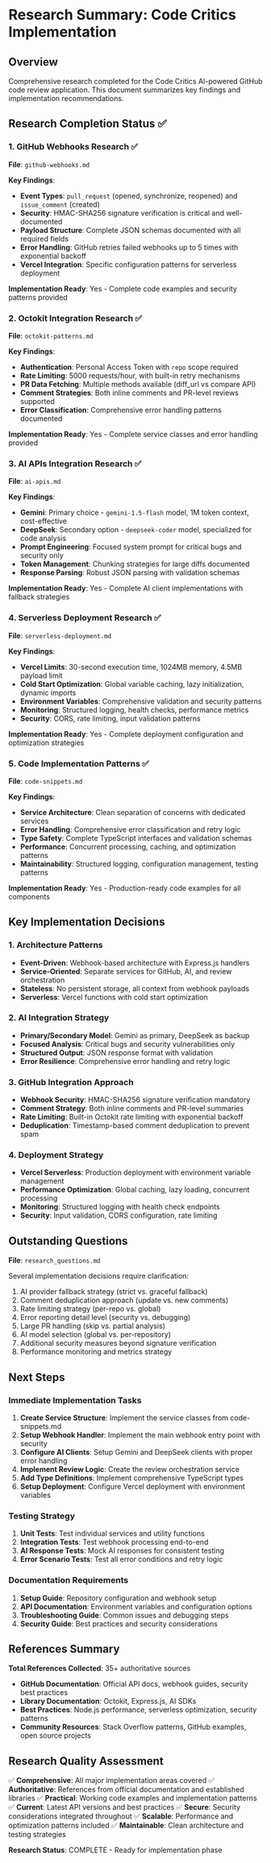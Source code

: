 # Research Summary: Code Critics Implementation

## Overview
Comprehensive research completed for the Code Critics AI-powered GitHub code review application. This document summarizes key findings and implementation recommendations.

## Research Completion Status ✅

### 1. GitHub Webhooks Research ✅
**File**: `github-webhooks.md`

**Key Findings**:
- **Event Types**: `pull_request` (opened, synchronize, reopened) and `issue_comment` (created)
- **Security**: HMAC-SHA256 signature verification is critical and well-documented
- **Payload Structure**: Complete JSON schemas documented with all required fields
- **Error Handling**: GitHub retries failed webhooks up to 5 times with exponential backoff
- **Vercel Integration**: Specific configuration patterns for serverless deployment

**Implementation Ready**: Yes - Complete code examples and security patterns provided

### 2. Octokit Integration Research ✅
**File**: `octokit-patterns.md`

**Key Findings**:
- **Authentication**: Personal Access Token with `repo` scope required
- **Rate Limiting**: 5000 requests/hour, with built-in retry mechanisms
- **PR Data Fetching**: Multiple methods available (diff_url vs compare API)
- **Comment Strategies**: Both inline comments and PR-level reviews supported
- **Error Classification**: Comprehensive error handling patterns documented

**Implementation Ready**: Yes - Complete service classes and error handling provided

### 3. AI APIs Integration Research ✅
**File**: `ai-apis.md`

**Key Findings**:
- **Gemini**: Primary choice - `gemini-1.5-flash` model, 1M token context, cost-effective
- **DeepSeek**: Secondary option - `deepseek-coder` model, specialized for code analysis
- **Prompt Engineering**: Focused system prompt for critical bugs and security only
- **Token Management**: Chunking strategies for large diffs documented
- **Response Parsing**: Robust JSON parsing with validation schemas

**Implementation Ready**: Yes - Complete AI client implementations with fallback strategies

### 4. Serverless Deployment Research ✅
**File**: `serverless-deployment.md`

**Key Findings**:
- **Vercel Limits**: 30-second execution time, 1024MB memory, 4.5MB payload limit
- **Cold Start Optimization**: Global variable caching, lazy initialization, dynamic imports
- **Environment Variables**: Comprehensive validation and security patterns
- **Monitoring**: Structured logging, health checks, performance metrics
- **Security**: CORS, rate limiting, input validation patterns

**Implementation Ready**: Yes - Complete deployment configuration and optimization strategies

### 5. Code Implementation Patterns ✅
**File**: `code-snippets.md`

**Key Findings**:
- **Service Architecture**: Clean separation of concerns with dedicated services
- **Error Handling**: Comprehensive error classification and retry logic
- **Type Safety**: Complete TypeScript interfaces and validation schemas
- **Performance**: Concurrent processing, caching, and optimization patterns
- **Maintainability**: Structured logging, configuration management, testing patterns

**Implementation Ready**: Yes - Production-ready code examples for all components

## Key Implementation Decisions

### 1. Architecture Patterns
- **Event-Driven**: Webhook-based architecture with Express.js handlers
- **Service-Oriented**: Separate services for GitHub, AI, and review orchestration
- **Stateless**: No persistent storage, all context from webhook payloads
- **Serverless**: Vercel functions with cold start optimization

### 2. AI Integration Strategy
- **Primary/Secondary Model**: Gemini as primary, DeepSeek as backup
- **Focused Analysis**: Critical bugs and security vulnerabilities only
- **Structured Output**: JSON response format with validation
- **Error Resilience**: Comprehensive error handling and retry logic

### 3. GitHub Integration Approach
- **Webhook Security**: HMAC-SHA256 signature verification mandatory
- **Comment Strategy**: Both inline comments and PR-level summaries
- **Rate Limiting**: Built-in Octokit rate limiting with exponential backoff
- **Deduplication**: Timestamp-based comment deduplication to prevent spam

### 4. Deployment Strategy
- **Vercel Serverless**: Production deployment with environment variable management
- **Performance Optimization**: Global caching, lazy loading, concurrent processing
- **Monitoring**: Structured logging with health check endpoints
- **Security**: Input validation, CORS configuration, rate limiting

## Outstanding Questions
**File**: `research_questions.md`

Several implementation decisions require clarification:
1. AI provider fallback strategy (strict vs. graceful fallback)
2. Comment deduplication approach (update vs. new comments)
3. Rate limiting strategy (per-repo vs. global)
4. Error reporting detail level (security vs. debugging)
5. Large PR handling (skip vs. partial analysis)
6. AI model selection (global vs. per-repository)
7. Additional security measures beyond signature verification
8. Performance monitoring and metrics strategy

## Next Steps

### Immediate Implementation Tasks
1. **Create Service Structure**: Implement the service classes from code-snippets.md
2. **Setup Webhook Handler**: Implement the main webhook entry point with security
3. **Configure AI Clients**: Setup Gemini and DeepSeek clients with proper error handling
4. **Implement Review Logic**: Create the review orchestration service
5. **Add Type Definitions**: Implement comprehensive TypeScript types
6. **Setup Deployment**: Configure Vercel deployment with environment variables

### Testing Strategy
1. **Unit Tests**: Test individual services and utility functions
2. **Integration Tests**: Test webhook processing end-to-end
3. **AI Response Tests**: Mock AI responses for consistent testing
4. **Error Scenario Tests**: Test all error conditions and retry logic

### Documentation Requirements
1. **Setup Guide**: Repository configuration and webhook setup
2. **API Documentation**: Environment variables and configuration options
3. **Troubleshooting Guide**: Common issues and debugging steps
4. **Security Guide**: Best practices and security considerations

## References Summary

**Total References Collected**: 35+ authoritative sources
- **GitHub Documentation**: Official API docs, webhook guides, security best practices
- **Library Documentation**: Octokit, Express.js, AI SDKs
- **Best Practices**: Node.js performance, serverless optimization, security patterns
- **Community Resources**: Stack Overflow patterns, GitHub examples, open source projects

## Research Quality Assessment

✅ **Comprehensive**: All major implementation areas covered
✅ **Authoritative**: References from official documentation and established libraries
✅ **Practical**: Working code examples and implementation patterns
✅ **Current**: Latest API versions and best practices
✅ **Secure**: Security considerations integrated throughout
✅ **Scalable**: Performance and optimization patterns included
✅ **Maintainable**: Clean architecture and testing strategies

**Research Status**: COMPLETE - Ready for implementation phase